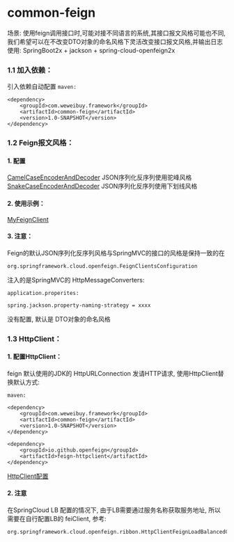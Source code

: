 # common-feign
  场景: 使用feign调用接口时,可能对接不同语言的系统,其接口报文风格可能也不同,我们希望可以在不改变DTO对象的命名风格下灵活改变接口报文风格,并输出日志
  使用: SpringBoot2x + jackson + spring-cloud-openfeign2x 


### 1.1 加入依赖：
  引入依赖自动配置
`maven:`
```
<dependency>
    <groupId>com.weweibuy.framework</groupId>
    <artifactId>common-feign</artifactId>
    <version>1.0-SNAPSHOT</version>
</dependency>
```
### 1.2 Feign报文风格：
#### 1. 配置
  [CamelCaseEncoderAndDecoder](src/main/java/com/weiweibuy/framework/common/feign/support/CamelCaseEncoderAndDecoder.java) JSON序列化反序列使用驼峰风格  
  [SnakeCaseEncoderAndDecoder](src/main/java/com/weiweibuy/framework/common/feign/support/SnakeCaseEncoderAndDecoder.java) JSON序列化反序列使用下划线风格


#### 2. 使用示例：
  [MyFeignClient](../../samples/src/main/java/com/weweibuy/framework/samples/client/MyFeignClient.java) 
  
#### 3. 注意：
  Feign的默认JSON序列化反序列风格与SpringMVC的接口的风格是保持一致的在
  ```
  org.springframework.cloud.openfeign.FeignClientsConfiguration
  ```
  注入的是SpringMVC的 HttpMessageConverters: 

`application.properites:`
```
spring.jackson.property-naming-strategy = xxxx
```
  没有配置, 默认是 DTO对象的命名风格
  
### 1.3 HttpClient：
#### 1. 配置HttpClient：
  feign 默认使用的JDK的 HttpURLConnection 发请HTTP请求, 使用HttpClient替换默认方式:
  
`maven:`
```
<dependency>
    <groupId>com.weweibuy.framework</groupId>
    <artifactId>common-feign</artifactId>
    <version>1.0-SNAPSHOT</version>
</dependency>

<dependency>
    <groupId>io.github.openfeign</groupId>
    <artifactId>feign-httpclient</artifactId>
</dependency>
```
  [HttpClient配置](src/main/java/com/weiweibuy/framework/common/feign/config/HttpClientProperties.java) 
  
#### 2. 注意
  在SpringCloud LB 配置的情况下, 由于LB需要通过服务名称获取服务地址, 所以需要在自行配置LB的 feiClient, 参考: 
```
org.springframework.cloud.openfeign.ribbon.HttpClientFeignLoadBalancedConfiguration
```
